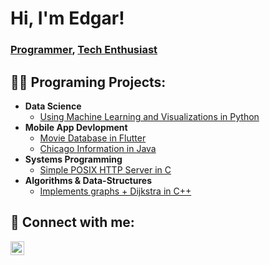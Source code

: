 <h1>Hi, I'm Edgar!<br/></h1>
  <h3><a href="https://github.com/evive312">Programmer</a>,
  <a href="https://www.linkedin.com/in/edgarv312/">Tech Enthusiast</a>
  </h3>

  <h2>👨‍💻 Programing Projects:</h2>
  
  - <b>Data Science</b>
    -  [Using Machine Learning and Visualizations in Python](https://github.com/evive312/Machine-Learning-and-Visualizations)
  - <b> Mobile App Devlopment</b>
    -  [Movie Database in Flutter](https://github.com/evive312/Movie-Database)
    -  [Chicago Information in Java](https://github.com/evive312/ChiInfo-App)
  - <b>Systems Programming</b>
    -  [Simple POSIX HTTP Server in C](https://github.com/evive312/HTTP-Server)
  - <b>Algorithms & Data-Structures </b>
    -  [Implements graphs + Dijkstra in C++](https://github.com/evive312/UIC-Campus-Pathfinder)


<h2> 🤳 Connect with me:</h2>

[<img align="left" alt="edgarv312 | LinkedIn" width="22px" src="https://raw.githubusercontent.com/benc-uk/icon-collection/e33ee714d05a24a81cf6ccd967ef34b22cb77e65/azure-patterns/linkedin.svg" />][linkedin]

[linkedin]: https://linkedin.com/in/edgarv312

<!--
**evive312/evive312** is a ✨ _special_ ✨ repository because its `README.md` (this file) appears on your GitHub profile.

Here are some ideas to get you started:

- 🔭 I’m currently working on ...
- 🌱 I’m currently learning ...
- 👯 I’m looking to collaborate on ...
- 🤔 I’m looking for help with ...
- 💬 Ask me about ...
- 📫 How to reach me: ...
- 😄 Pronouns: ...
- ⚡ Fun fact: ...
-->
